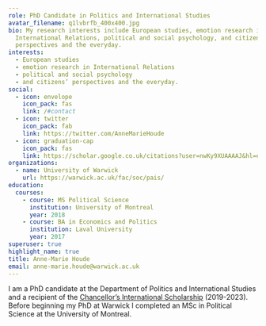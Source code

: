 ```yaml
---
role: PhD Candidate in Politics and International Studies
avatar_filename: q1lvbrfb_400x400.jpg
bio: My research interests include European studies, emotion research in
  International Relations, political and social psychology, and citizens’
  perspectives and the everyday.
interests:
  - European studies
  - emotion research in International Relations
  - political and social psychology
  - and citizens’ perspectives and the everyday.
social:
  - icon: envelope
    icon_pack: fas
    link: /#contact
  - icon: twitter
    icon_pack: fab
    link: https://twitter.com/AnneMarieHoude
  - icon: graduation-cap
    icon_pack: fas
    link: https://scholar.google.co.uk/citations?user=nwKy9XUAAAAJ&hl=en&authuser=1
organizations:
  - name: University of Warwick
    url: https://warwick.ac.uk/fac/soc/pais/
education:
  courses:
    - course: MS Political Science
      institution: University of Montreal
      year: 2018
    - course: BA in Economics and Politics
      institution: Laval University
      year: 2017
superuser: true
highlight_name: true
title: Anne-Marie Houde
email: anne-marie.houde@warwick.ac.uk
---
```

I am a PhD candidate at the Department of Politics and International Studies and a recipient of the [Chancellor’s International Scholarship](https://warwick.ac.uk/services/dc/schols_fund/scholarships_and_funding/chancellors_int/) (2019-2023). Before beginning my PhD at Warwick I completed an MSc in Political Science at the University of Montreal.